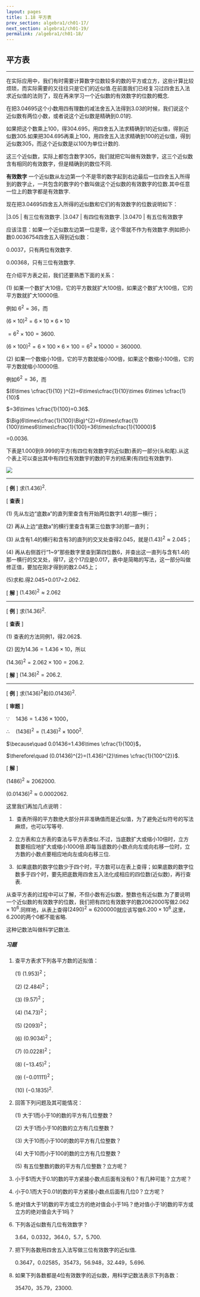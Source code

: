 ```yaml
---
layout: pages
title: 1.18 平方表
prev_section: algebra1/ch01-17/
next_section: algebra1/ch01-19/
permalink: /algebra1/ch01-18/
---
```


平方表
------

----

在实际应用中，我们有时需要计算数字位数较多的数的平方或立方，这些计算比较烦琐，而实际需要的又往往只是它们的近似值.在前面我们已经复习过四舍五入法求近似值的法则了，现在再来学习一个近似数的有效数字的位数的概念.

在把3.04695这个小数用四有理数的减法舍五入法得到3.03的时候，我们说这个近似数有两位小数，或者说这个近似数是精确到0.01的.

如果把这个数乘上100，得304.695，用四舍五入法求精确到1的近似值，得到近似数305.如果把304.695再乘上100，用四舍五入法求精确到100的近似值，得到近似数305，而这个近似数是以100为单位计数的.

这三个近似数，实际上都包含数字305，我们就把它叫做有效数字，这三个近似数含有相同的有效数字，但是精确到的数位不同.

**有效数字** 一个近似数从左边第一个不是零的数字起到右边最后一位四舍五入所得到的数字止，一共包含的数字的个数叫做这个近似数的有效数字的位数.其中任意一位上的数字都是有效数字.

现在把3.04695四舍五入所得的近似数和它们的有效数字的位数说明如下：

|3.05   | 有三位有效数字.
|3.047  | 有四位有效数字.
|3.0470 | 有五位有效数字

应该注意：如果一个近似数左边第一位是零，这个零就不作为有效数字.例如把小数0.0036754四舍五入得到近似数：

0.0037，只有两位有效数字.

0.00368，只有三位有效数字.

在介绍平方表之前，我们还要熟悉下面的关系：

(1) 如果一个数扩大10倍，它的平方数就扩大100倍，如果这个数扩大100倍，它的平方数就扩大10000倍.

例如 $6^{2}=36$，而

$(6\times 10)^{2}=6\times 10\times 6\times 10$

$=6^{2}\times 100=3600$.

$(6\times100)^{2}=6\times100\times6\times100=6^{2}\times10000=360000$.

(2) 如果一个数缩小$10$倍，它的平方数就缩小$100$倍，如果这个数缩小$100$倍，它的平方数就缩小$10000$倍.

例如$6^{2}=36$，而

$(6\times \cfrac{1}{10} )^{2}=6\times\cfrac{1}{10}\times 6\times \cfrac{1}{10}$

$=36\times \cfrac{1}{100}=0.36$.

$\Big(6\times\cfrac{1}{100}\Big)^{2}=6\times\cfrac{1}{100}\times6\times\cfrac{1}{100}=36\times\cfrac{1}{10000}$

=0.0036.

下表是1.000到9.999的平方(有四位有效数字的近似数)表的一部分(头和尾).从这个表上可以查出其中有四位有效数宇的数的平方的结果(有四位有效数字).

![](../images/066.png)

----

[ **例** ] 求$(1.436)^{2}$.

[ **查表** ]

(1) 先从左边“底数a”的直列里查含有开始两位数字1.4的那一横行；  

(2) 再从上边“底数a”的横行里查含有第三位数字3的那一直列；  

(3) 从含有1.4的横行和含有3的直列的交叉处查得2.045，就是$(1.43)^{2}\approx2.045$；  
  
(4) 再从右侧首行“1~9”那些数字里查到第四位数6，并查出这一直列与含有1.4的那一横行的交叉处，得17，这个17应是0.017，表中是简略的写法，这一部分叫做修正值，要加在刚才得到的数2.045上；  

(5)求和.得2.045+0.017=2.062.

[ **解** ] $(1.436)^{2}\approx2.062$

----

[ **例** ] 求$(14.36)^{2}$.

[ **查表** ]

(1) 查表的方法同例1，得2.062$.  

(2) 因为$14.36=1.436\times10$，所以
  
$(14.36)^{2}=2.062\times100=206.2$.

[ **解** ] $(14.36)^{2}=206.2$.

----

[ **例** ] 求$(1436)^{2}$和$(0.01436)^{2}$.

[ **审题** ]

$\because\quad 1436=1.436\times 1000$，  

$\therefore\quad (1436)^{2}=(1.436)^{2}\times 1000^{2}$.  

$\because\quad 0.01436=1.436\times \cfrac{1}{100}$，  

$\therefore\quad (0.01436)^{2}=(1.436)^{2}\times \cfrac{1}{100^{2}}$.

[ **解** ]

$(1486)^{2}\approx2062000$.  

$(0.01436)^{2}\approx0.0002062$.

这里我们再加几点说明：

1.  查表所得的平方数绝大部分并非准确值而是近似值，为了避免近似符号的写法麻烦，也可以写等号.

2.  立方表和立方表的查法与平方表类似.不过，当底数扩大或缩小$10$倍时，立方数要相应地扩大或缩小1000倍.即每当底数的小数点向左或向右移一位时，立方数的小数点要相应地向左或向右移三位.

3.  如果底数的数字位数少于四个时，平方数可以在表上查得；如果底数的数字位数多于四个时，要先把底数用四舍五入法化成相应的四位数(近似数)，再行查表.

从查平方表的过程中可以了解，不但小数有近似数，整数也有近似数.为了要说明一个近似数的有效数字的位数，我们把有四位有效数字的数2062000写做$2.062\times10^{6}$.同样地，从表上查得$(2490)^{2}\approx6200000$就应该写做$6.200\times 10^{6}$.这里，6.200的两个0都不能省略.

这种记数法叫做科学记数法.

<div class="note">
<h5>习题</h5>
</div>

1.  查平方表求下列各平方数的近拟值：

    (1)  $(1.953)^{2}$；

    (2)  $(2.484)^{2}$；

    (3)  $(9.57)^{2}$；

    (4)  $(14.73)^{2}$；

    (5)  $(2093)^{2}$；

    (6)  $(0.9034)^{2}$；

    (7)  $(0.0228)^{2}$；

    (8)  $(-13.45)^{2}$；

    (9)  $(-0.01111)^{2}$；

    (10) $(-0.1835)^{2}$.

2.  回答下列问题及其可能情况：

    (1)  大于1而小于10的数的平方有几位整数？

    (2)  大于1而小于10的数的立方有几位整数？

    (3)  大于10而小于100的数的平方有几位整数？

    (4)  大于10而小于100的数的立方有几位整数？

    (5)  有五位整数的数的平方有几位整数？立方呢？

3.  小于$1而大于0.1的数的平方紧接小数点后面有没有0？有几种可能？立方呢？

4.  小于0.1而大于0.01的数的平方紧接小数点后面有几位0？立方呢？

5.  绝对值大于1的数的平方或立方的绝对值会小于1吗？绝对值小于1的数的平方或立方的绝对值会大于1吗？

6.  下列各近似数有几位有效数字？
    
    3.64，0.0332，364.0，5.7，5.700.

7.  把下列各数用四舍五入法写做三位有效数字的近似值.
    
    0.3647，0.02585，35473，56.948，32.449，5.696.

8.  如果下列各数都是4位有效数字的近似数，用科学记数法表示下列各数：
    
    35470，35.79，23000.



